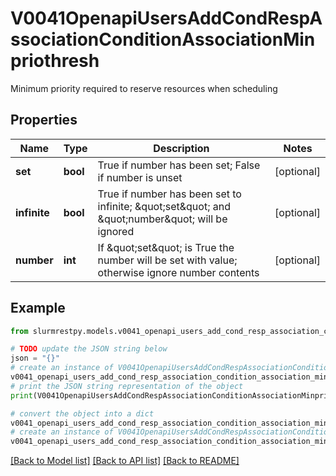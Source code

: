 # V0041OpenapiUsersAddCondRespAssociationConditionAssociationMinpriothresh

Minimum priority required to reserve resources when scheduling

## Properties

Name | Type | Description | Notes
------------ | ------------- | ------------- | -------------
**set** | **bool** | True if number has been set; False if number is unset | [optional]
**infinite** | **bool** | True if number has been set to infinite; \&quot;set\&quot; and \&quot;number\&quot; will be ignored | [optional]
**number** | **int** | If \&quot;set\&quot; is True the number will be set with value; otherwise ignore number contents | [optional]

## Example

```python
from slurmrestpy.models.v0041_openapi_users_add_cond_resp_association_condition_association_minpriothresh import V0041OpenapiUsersAddCondRespAssociationConditionAssociationMinpriothresh

# TODO update the JSON string below
json = "{}"
# create an instance of V0041OpenapiUsersAddCondRespAssociationConditionAssociationMinpriothresh from a JSON string
v0041_openapi_users_add_cond_resp_association_condition_association_minpriothresh_instance = V0041OpenapiUsersAddCondRespAssociationConditionAssociationMinpriothresh.from_json(json)
# print the JSON string representation of the object
print(V0041OpenapiUsersAddCondRespAssociationConditionAssociationMinpriothresh.to_json())

# convert the object into a dict
v0041_openapi_users_add_cond_resp_association_condition_association_minpriothresh_dict = v0041_openapi_users_add_cond_resp_association_condition_association_minpriothresh_instance.to_dict()
# create an instance of V0041OpenapiUsersAddCondRespAssociationConditionAssociationMinpriothresh from a dict
v0041_openapi_users_add_cond_resp_association_condition_association_minpriothresh_from_dict = V0041OpenapiUsersAddCondRespAssociationConditionAssociationMinpriothresh.from_dict(v0041_openapi_users_add_cond_resp_association_condition_association_minpriothresh_dict)
```
[[Back to Model list]](../README.md#documentation-for-models) [[Back to API list]](../README.md#documentation-for-api-endpoints) [[Back to README]](../README.md)


